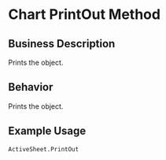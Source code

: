# Chart PrintOut Method

## Business Description
Prints the object.

## Behavior
Prints the object.

## Example Usage
```vba
ActiveSheet.PrintOut
```